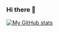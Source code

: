 ### Hi there 👋
[![My GitHub stats](https://github-readme-stats.vercel.app/api?username=Marcus-P-114514)](https://github.com/anuraghazra/github-readme-stats)

<!--
**Marcus-P-114514/Marcus-P-114514** is a ✨ _special_ ✨ repository because its `README.md` (this file) appears on your GitHub profile.

Here are some ideas to get you started:

- 🔭 I’m currently working on ...
- 🌱 I’m currently learning ...
- 👯 I’m looking to collaborate on ...
- 🤔 I’m looking for help with ...
- 💬 Ask me about ...
- 📫 How to reach me: ...
- 😄 Pronouns: ...
- ⚡ Fun fact: ...
-->
